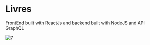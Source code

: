 # Livres
FrontEnd built with  ReactJs and backend built with NodeJS and API GraphQL

![7](https://user-images.githubusercontent.com/97252877/212584678-4b4718ac-581e-472a-b290-f7c379b1b984.PNG)

